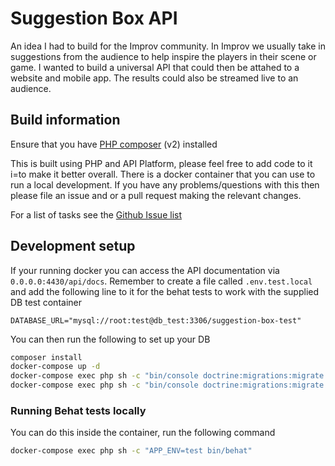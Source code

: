 # Suggestion Box API

An idea I had to build for the Improv community. In Improv we usually take in suggestions from the audience to help
inspire the players in their scene or game. I wanted to build a universal API that could then be attahed to a website
and mobile app. The results could also be streamed live to an audience.

## Build information

Ensure that you have [PHP composer](https://getcomposer.org/) (v2) installed

This is built using PHP and API Platform, please feel free to add code to it i=to make it better overall. There is a
docker container that you can use to run a local development. If you have any problems/questions with this then please
file an issue and or a pull request making the relevant changes.

For a list of tasks see the [Github Issue list](https://github.com/catharsisjelly/suggestion-box-api/issues) 

## Development setup

If your running docker you can access the API documentation via `0.0.0.0:4430/api/docs`. 
Remember to create a file called `.env.test.local` and add the following line to it for the behat tests to work with
the supplied DB test container

`DATABASE_URL="mysql://root:test@db_test:3306/suggestion-box-test"`

You can then run the following to set up your DB

```bash
composer install
docker-compose up -d
docker-compose exec php sh -c "bin/console doctrine:migrations:migrate -n"
docker-compose exec php sh -c "bin/console doctrine:migrations:migrate -e test -n"
```

### Running Behat tests locally

You can do this inside the container, run the following command

```bash
docker-compose exec php sh -c "APP_ENV=test bin/behat"
```
